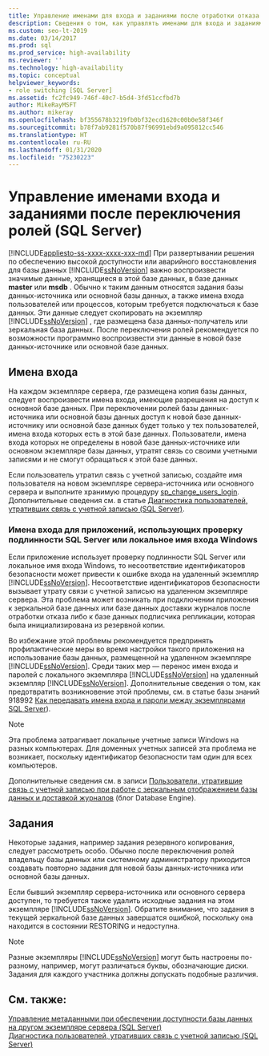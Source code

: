 ```yaml
---
title: Управление именами для входа и заданиями после отработки отказа зеркальной базы данных
description: Сведения о том, как управлять именами для входа и заданиями после отработки отказа зеркальной базы данных из базы данных-источника в базу данных-получатель.
ms.custom: seo-lt-2019
ms.date: 03/14/2017
ms.prod: sql
ms.prod_service: high-availability
ms.reviewer: ''
ms.technology: high-availability
ms.topic: conceptual
helpviewer_keywords:
- role switching [SQL Server]
ms.assetid: fc2fc949-746f-40c7-b5d4-3fd51ccfbd7b
author: MikeRayMSFT
ms.author: mikeray
ms.openlocfilehash: bf355678b3219fb0bf32ecd1620c00b0e58f346f
ms.sourcegitcommit: b78f7ab9281f570b87f96991ebd9a095812cc546
ms.translationtype: HT
ms.contentlocale: ru-RU
ms.lasthandoff: 01/31/2020
ms.locfileid: "75230223"
---
```

# <a name="management-of-logins-and-jobs-after-role-switching-sql-server"></a>Управление именами входа и заданиями после переключения ролей (SQL Server)
[!INCLUDE[appliesto-ss-xxxx-xxxx-xxx-md](../../includes/appliesto-ss-xxxx-xxxx-xxx-md.md)]
  При развертывании решения по обеспечению высокой доступности или аварийного восстановления для базы данных [!INCLUDE[ssNoVersion](../../includes/ssnoversion-md.md)] важно воспроизвести значимые данные, хранящиеся в этой базе данных, в базе данных **master** или **msdb** . Обычно к таким данным относятся задания базы данных-источника или основной базы данных, а также имена входа пользователей или процессов, которым требуется подключаться к базе данных. Эти данные следует скопировать на экземпляр [!INCLUDE[ssNoVersion](../../includes/ssnoversion-md.md)] , где размещена база данных-получатель или зеркальная база данных. После переключения ролей рекомендуется по возможности программно воспроизвести эти данные в новой базе данных-источнике или основной базе данных.  
  
## <a name="logins"></a>Имена входа  
 На каждом экземпляре сервера, где размещена копия базы данных, следует воспроизвести имена входа, имеющие разрешения на доступ к основной базе данных. При переключении ролей базы данных-источника или основной базы данных доступ к новой базе данных-источнику или основной базе данных будет только у тех пользователей, имена входа которых есть в этой базе данных. Пользователи, имена входа которых не определены в новой базе данных-источнике или основном экземпляре базы данных, утратят связь со своими учетными записями и не смогут обращаться к этой базе данных.  
  
 Если пользователь утратил связь с учетной записью, создайте имя пользователя на новом экземпляре сервера-источника или основного сервера и выполните хранимую процедуру [sp_change_users_login](../../relational-databases/system-stored-procedures/sp-change-users-login-transact-sql.md). Дополнительные сведения см. в статье [Диагностика пользователей, утративших связь с учетной записью (SQL Server)](../../sql-server/failover-clusters/troubleshoot-orphaned-users-sql-server.md).  
  
###  <a name="SSauthentication"></a> Имена входа для приложений, использующих проверку подлинности SQL Server или локальное имя входа Windows  
 Если приложение использует проверку подлинности SQL Server или локальное имя входа Windows, то несоответствие идентификаторов безопасности может привести к ошибке входа на удаленный экземпляр [!INCLUDE[ssNoVersion](../../includes/ssnoversion-md.md)]. Несоответствие идентификаторов безопасности вызывает утрату связи с учетной записью на удаленном экземпляре сервера. Эта проблема может возникать при подключении приложения к зеркальной базе данных или базе данных доставки журналов после отработки отказа либо к базе данных подписчика репликации, которая была инициализирована из резервной копии.  
  
 Во избежание этой проблемы рекомендуется предпринять профилактические меры во время настройки такого приложения на использование базы данных, размещенной на удаленном экземпляре [!INCLUDE[ssNoVersion](../../includes/ssnoversion-md.md)]. Среди таких мер — перенос имен входа и паролей с локального экземпляра [!INCLUDE[ssNoVersion](../../includes/ssnoversion-md.md)] на удаленный экземпляр [!INCLUDE[ssNoVersion](../../includes/ssnoversion-md.md)]. Дополнительные сведения о том, как предотвратить возникновение этой проблемы, см. в статье базы знаний 918992 [Как передавать имена входа и пароли между экземплярами SQL Server](https://support.microsoft.com/kb/918992/)).  
  
> [!NOTE]  
>  Эта проблема затрагивает локальные учетные записи Windows на разных компьютерах. Для доменных учетных записей эта проблема не возникает, поскольку идентификатор безопасности там один для всех компьютеров.  
  
 Дополнительные сведения см. в записи [Пользователи, утратившие связь с учетной записью при работе с зеркальным отображением базы данных и доставкой журналов](https://blogs.msdn.com/b/sqlserverfaq/archive/2009/04/13/orphaned-users-with-database-mirroring-and-log-shipping.aspx) (блог Database Engine).  
  
## <a name="jobs"></a>Задания  
 Некоторые задания, например задания резервного копирования, следует рассмотреть особо. Обычно после переключения ролей владельцу базы данных или системному администратору приходится создавать повторно задания для новой базы данных-источника или основной базы данных.  
  
 Если бывший экземпляр сервера-источника или основного сервера доступен, то требуется также удалить исходные задания на этом экземпляре [!INCLUDE[ssNoVersion](../../includes/ssnoversion-md.md)]. Обратите внимание, что задания в текущей зеркальной базе данных завершатся ошибкой, поскольку она находится в состоянии RESTORING и недоступна.  
  
> [!NOTE]  
>  Разные экземпляры [!INCLUDE[ssNoVersion](../../includes/ssnoversion-md.md)] могут быть настроены по-разному, например, могут различаться буквы, обозначающие диски. Задания для каждого участника должны допускать подобные различия.  
  
## <a name="see-also"></a>См. также:  
 [Управление метаданными при обеспечении доступности базы данных на другом экземпляре сервера (SQL Server)](../../relational-databases/databases/manage-metadata-when-making-a-database-available-on-another-server.md)   
 [Диагностика пользователей, утративших связь с учетной записью (SQL Server)](../../sql-server/failover-clusters/troubleshoot-orphaned-users-sql-server.md)  
  
  
